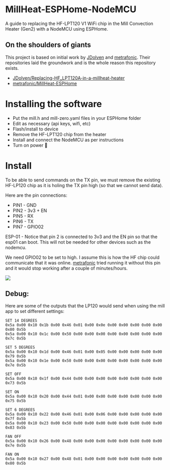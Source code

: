# MillHeat-ESPHome-NodeMCU
A  guide to replacing the HF-LPT120 V1 WiFi chip in the Mill Convection Heater (Gen2) with a NodeMCU using ESPHome.



## On the shoulders of giants

This project is based on initial work by [JDolven](https://github.com/JDolven/) and [metrafonic](https://github.com/metrafonic). Their repositories laid the groundwork and is the whole reason this repository exists.

* [JDolven/Replacing-HF_LPT120A-in-a-millheat-heater](https://github.com/JDolven/Replacing-HF_LPT120A-in-a-millheat-heater/)
* [metrafonic/MillHeat-ESPHome](https://github.com/metrafonic/MillHeat-ESPHome)

# Installing the software

* Put the mill.h and mill-zero.yaml files in your ESPHome folder
* Edit as necessary (api keys, wifi, etc)
* Flash/install to device
* Remove the HF-LPT120 chip from the heater
* Install and connect the NodeMCU as per instructions
* Turn on power 🥳

# Install

To be able to send commands on the TX pin, we must remove the existing HF-LP120 chip as it is holing the TX pin high (so that we cannot send data).

Here are the pin connections:
- PIN1 - GND
- PIN2 - 3v3 + EN
- PIN5 - RX
- PIN6 - TX
- PIN7 - GPIO02


ESP-01 - Notice that pin 2 is connected to 3v3 and the EN pin so that the esp01 can boot. This will not be needed for other devices such as the nodemcu.

We need GPIO02 to be set to high. I assume this is how the HF chip could communicate that it was online. [metrafonic](https://github.com/metrafonic) tried running it without this pin and it would stop working after a couple of minutes/hours.

![](IMG_20221018_225900.jpg)

## Debug:

Here are some of the outputs that the LP120 would send when using the mill app to set different settings:
```
SET 14 DEGREES
0x5a 0x00 0x10 0x1b 0x00 0x46 0x01 0x00 0x0e 0x00 0x00 0x00 0x00 0x00 0x80 0x5b 
0x5a 0x00 0x10 0x1c 0x00 0x50 0x00 0x00 0x00 0x00 0x00 0x00 0x00 0x00 0x7c 0x5b

SET 5 DEGREES
0x5a 0x00 0x10 0x1d 0x00 0x46 0x01 0x00 0x05 0x00 0x00 0x00 0x00 0x00 0x79 0x5b 
0x5a 0x00 0x10 0x1e 0x00 0x50 0x00 0x00 0x00 0x00 0x00 0x00 0x00 0x00 0x7e 0x5b

SET OFF
0x5a 0x00 0x10 0x1f 0x00 0x44 0x00 0x00 0x00 0x00 0x00 0x00 0x00 0x00 0x73 0x5b

SET ON
0x5a 0x00 0x10 0x20 0x00 0x44 0x01 0x00 0x00 0x00 0x00 0x00 0x00 0x00 0x75 0x5b 

SET 6 DEGREES
0x5a 0x00 0x10 0x22 0x00 0x46 0x01 0x00 0x06 0x00 0x00 0x00 0x00 0x00 0x7f 0x5b 
0x5a 0x00 0x10 0x23 0x00 0x50 0x00 0x00 0x00 0x00 0x00 0x00 0x00 0x00 0x83 0x5b 

FAN OFF
0x5a 0x00 0x10 0x26 0x00 0x48 0x00 0x00 0x00 0x00 0x00 0x00 0x00 0x00 0x7e 0x5b

FAN ON
0x5a 0x00 0x10 0x27 0x00 0x48 0x01 0x00 0x00 0x00 0x00 0x00 0x00 0x00 0x80 0x5b
```
